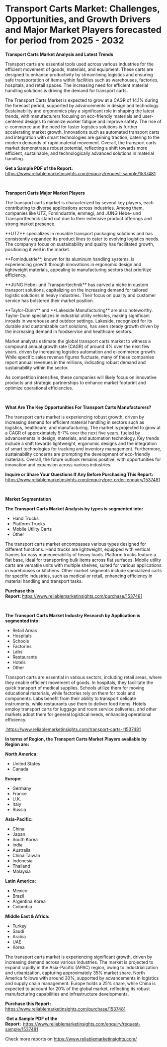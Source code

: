 <p><h1>Transport Carts Market: Challenges, Opportunities, and Growth Drivers and Major Market Players forecasted for period from 2025 - 2032</h1></p><p><strong>Transport Carts Market Analysis and Latest Trends</strong></p>
<p><p>Transport carts are essential tools used across various industries for the efficient movement of goods, materials, and equipment. These carts are designed to enhance productivity by streamlining logistics and ensuring safe transportation of items within facilities such as warehouses, factories, hospitals, and retail spaces. The increasing need for efficient material handling solutions is driving the demand for transport carts.</p><p>The Transport Carts Market is expected to grow at a CAGR of 14.1% during the forecast period, supported by advancements in design and technology. Sustainability and ergonomics play a significant role in shaping the latest trends, with manufacturers focusing on eco-friendly materials and user-centered designs to minimize worker fatigue and improve safety. The rise of e-commerce and the need for faster logistics solutions is further accelerating market growth. Innovations such as automated transport carts and integration with smart technologies are gaining traction, catering to the modern demands of rapid material movement. Overall, the transport carts market demonstrates robust potential, reflecting a shift towards more efficient, sustainable, and technologically advanced solutions in material handling.</p></p>
<p><strong>Get a Sample PDF of the Report:&nbsp;</strong> <a href="https://www.reliablemarketinsights.com/enquiry/request-sample/1537481?utm_campaign=3493&utm_medium=2&utm_source=Github&utm_content=ia&utm_term=10042025&utm_id=transport-carts">https://www.reliablemarketinsights.com/enquiry/request-sample/1537481</a></p>
<p>&nbsp;</p>
<p><strong>Transport Carts Major Market Players</strong></p>
<p><p>The transport carts market is characterized by several key players, each contributing to diverse applications across industries. Among them, companies like UTZ, FomIndustrie, emmegi, and JUNG Hebe- und Transporttechnik stand out due to their extensive product offerings and strong market presence.</p><p>**UTZ** specializes in reusable transport packaging solutions and has consistently expanded its product lines to cater to evolving logistics needs. The company’s focus on sustainability and quality has facilitated growth, positioning it well in the market.</p><p>**FomIndustrie**, known for its aluminum handling systems, is experiencing growth through innovations in ergonomic design and lightweight materials, appealing to manufacturing sectors that prioritize efficiency.</p><p>**JUNG Hebe- und Transporttechnik** has carved a niche in custom transport solutions, capitalizing on the increasing demand for tailored logistic solutions in heavy industries. Their focus on quality and customer service has bolstered their market position.</p><p>**Taylor-Dunn** and **Lakeside Manufacturing** are also noteworthy. Taylor-Dunn specializes in industrial utility vehicles, making significant inroads in warehouse and outdoor settings. Lakeside, recognized for its durable and customizable cart solutions, has seen steady growth driven by the increasing demand in foodservice and healthcare sectors.</p><p>Market analysts estimate the global transport carts market to witness a compound annual growth rate (CAGR) of around 4% over the next few years, driven by increasing logistics automation and e-commerce growth. While specific sales revenue figures fluctuate, many of these companies report annual revenues in the millions, indicating robust demand and sustainability within the sector.</p><p>As competition intensifies, these companies will likely focus on innovative products and strategic partnerships to enhance market footprint and optimize operational efficiencies.</p></p>
<p>&nbsp;</p>
<p><strong>What Are The Key Opportunities For Transport Carts Manufacturers?</strong></p>
<p><p>The transport carts market is experiencing robust growth, driven by increasing demand for efficient material handling in sectors such as logistics, healthcare, and manufacturing. The market is projected to grow at a CAGR of approximately 5-7% over the next five years, fueled by advancements in design, materials, and automation technology. Key trends include a shift towards lightweight, ergonomic designs and the integration of smart technologies for tracking and inventory management. Furthermore, sustainability concerns are prompting the development of eco-friendly materials. Overall, the future outlook remains positive, with opportunities for innovation and expansion across various industries.</p></p>
<p><strong>Inquire or Share Your Questions If Any Before Purchasing This Report:</strong> <a href="https://www.reliablemarketinsights.com/enquiry/pre-order-enquiry/1537481?utm_campaign=3493&utm_medium=2&utm_source=Github&utm_content=ia&utm_term=10042025&utm_id=transport-carts">https://www.reliablemarketinsights.com/enquiry/pre-order-enquiry/1537481</a></p>
<p>&nbsp;</p>
<p><strong>Market Segmentation</strong></p>
<p><strong>The Transport Carts Market Analysis by types is segmented into:</strong></p>
<p><ul><li>Hand Trucks</li><li>Platform Trucks</li><li>Mobile Utility Carts</li><li>Other</li></ul></p>
<p><p>The transport carts market encompasses various types designed for different functions. Hand trucks are lightweight, equipped with vertical frames for easy maneuverability of heavy loads. Platform trucks feature a flat base, ideal for transporting bulk items across flat surfaces. Mobile utility carts are versatile units with multiple shelves, suited for various applications in warehouses or kitchens. Other market segments include specialized carts for specific industries, such as medical or retail, enhancing efficiency in material handling and transport tasks.</p></p>
<p><strong>Purchase this Report:&nbsp;</strong><a href="https://www.reliablemarketinsights.com/purchase/1537481?utm_campaign=3493&utm_medium=2&utm_source=Github&utm_content=ia&utm_term=10042025&utm_id=transport-carts">https://www.reliablemarketinsights.com/purchase/1537481</a></p>
<p>&nbsp;</p>
<p><strong>The Transport Carts Market Industry Research by Application is segmented into:</strong></p>
<p><ul><li>Retail Areas</li><li>Hospitals</li><li>Schools</li><li>Factories</li><li>Labs</li><li>Restaurants</li><li>Hotels</li><li>Other</li></ul></p>
<p><p>Transport carts are essential in various sectors, including retail areas, where they enable efficient movement of goods. In hospitals, they facilitate the quick transport of medical supplies. Schools utilize them for moving educational materials, while factories rely on them for tools and components. Labs benefit from their ability to transport delicate instruments, while restaurants use them to deliver food items. Hotels employ transport carts for luggage and room service deliveries, and other markets adopt them for general logistical needs, enhancing operational efficiency.</p></p>
<p><a href="https://www.reliablemarketinsights.com/transport-carts-r1537481?utm_campaign=3493&utm_medium=2&utm_source=Github&utm_content=ia&utm_term=10042025&utm_id=transport-carts">&nbsp;https://www.reliablemarketinsights.com/transport-carts-r1537481</a></p>
<p><strong>In terms of Region, the Transport Carts Market Players available by Region are:</strong></p>
<p>
    <p> <strong> North America: </strong>
        <ul>
            <li>United States</li>
            <li>Canada</li>
        </ul>
        </p> 
    <p> <strong> Europe: </strong>
        <ul>
            <li>Germany</li>
            <li>France</li>
            <li>U.K.</li>
            <li>Italy</li>
            <li>Russia</li>
        </ul>
        </p> 
    <p> <strong> Asia-Pacific: </strong>
        <ul>
            <li>China</li>
            <li>Japan</li>
            <li>South Korea</li>
            <li>India</li>
            <li>Australia</li>
            <li>China Taiwan</li>
            <li>Indonesia</li>
            <li>Thailand</li>
            <li>Malaysia</li>
        </ul>
        </p> 
    <p> <strong> Latin America: </strong>
        <ul>
            <li>Mexico</li>
            <li>Brazil</li>
            <li>Argentina Korea</li>
            <li>Colombia</li>
        </ul>
        </p> 
    <p> <strong> Middle East & Africa: </strong>
        <ul>
            <li>Turkey</li>
            <li>Saudi</li>
            <li>Arabia</li>
            <li>UAE</li>
            <li>Korea</li>
        </ul>
    </p>
    </p>
<p><p>The transport carts market is experiencing significant growth, driven by increasing demand across various industries. The market is projected to expand rapidly in the Asia-Pacific (APAC) region, owing to industrialization and urbanization, capturing approximately 35% market share. North America follows with around 30%, supported by advancements in logistics and supply chain management. Europe holds a 25% share, while China is expected to account for 20% of the global market, reflecting its robust manufacturing capabilities and infrastructure developments.</p></p>
<p><strong>Purchase this Report: </strong><a href="https://www.reliablemarketinsights.com/purchase/1537481?utm_campaign=3493&utm_medium=2&utm_source=Github&utm_content=ia&utm_term=10042025&utm_id=transport-carts">https://www.reliablemarketinsights.com/purchase/1537481</a></p>
<p>&nbsp;<strong>Get a Sample PDF of the Report:&nbsp;&nbsp;</strong><a href="https://www.reliablemarketinsights.com/enquiry/request-sample/1537481?utm_campaign=3493&utm_medium=2&utm_source=Github&utm_content=ia&utm_term=10042025&utm_id=transport-carts">https://www.reliablemarketinsights.com/enquiry/request-sample/1537481</a></p>
<p><strong></strong></p>
<p>Check more reports on <a href="https://www.reliablemarketinsights.com/?utm_campaign=3493&utm_medium=2&utm_source=Github&utm_content=ia&utm_term=10042025&utm_id=transport-carts">https://www.reliablemarketinsights.com/</a></p>
